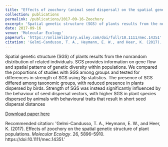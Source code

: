 ```yaml
---
title: "Effects of zoochory (animal seed dispersal) on the spatial genetic structure of plant populations."
collection: publications
permalink: /publications/2017-09-16-Zoochory
excerpt: 'Spatial genetic structure (SGS) of plants results from the nonrandom distribution of related individuals. SGS provides information on gene flow and spatial patterns of genetic diversity within populations. We compared the proportions of studies with SGS among groups and tested for differences in strength of SGS using Sp statistics. The presence of SGS differed among taxonomic groups, with reduced presence in plants dispersed by birds. Strength of SGS was instead significantly influenced by the behaviour of seed dispersal vectors, with higher SGS in plant species dispersed by animals with behavioural traits that result in short seed dispersal distances'
date: 2017-09-16
venue: 'Molecular Ecology'
paperurl: 'https://onlinelibrary.wiley.com/doi/full/10.1111/mec.14351'
citation: 'Gelmi-Candusso, T. A., Heymann, E. W., and Heer, K. (2017). Effects of zoochory on the spatial genetic structure of plant populations. <i>Molecular Ecology</i>. 26, 5896–5910. https://doi:10.1111/mec.14351.'
---
```

Spatial genetic structure (SGS) of plants results from the nonrandom distribution of related individuals. SGS provides information on gene flow and spatial patterns of genetic diversity within populations. We compared the proportions of studies with SGS among groups and tested for differences in strength of SGS using Sp statistics. The presence of SGS differed among taxonomic groups, with reduced presence in plants dispersed by birds. Strength of SGS was instead significantly influenced by the behaviour of seed dispersal vectors, with higher SGS in plant species dispersed by animals with behavioural traits that result in short seed dispersal distances

[Download paper here](https://onlinelibrary.wiley.com/doi/epdf/10.1111/mec.14351)

Recommended citation: 'Gelmi-Candusso, T. A., Heymann, E. W., and Heer, K. (2017). Effects of zoochory on the spatial genetic structure of plant populations. <i>Molecular Ecology</i>. 26, 5896–5910. https://doi:10.1111/mec.14351.'
